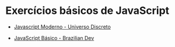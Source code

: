 # Exercícios básicos de JavaScript

- [Javascript Moderno - Universo Discreto](https://www.youtube.com/playlist?list=PL-t7zzWJWPtzTKj1m8a7IDA2s2DCA2F5R)

- [JavaScript Básico - Brazilian Dev](https://www.youtube.com/playlist?list=PL-R1FQNkywO55236fniVp6LKGAVZXcmnr)

